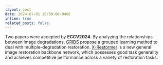 ```yaml
---
layout: post
date: 2024-07-01 15:59:00-0400
inline: true
related_posts: false
---
```


Two papers were accepted by **ECCV2024**. By analyzing the relationships between image degradations, [GRIDS](https://arxiv.org/abs/2407.12273) propose a grouped learning method to deal with multiple-degradation restoration. [X-Restormer](https://github.com/Andrew0613/X-Restormer) is a new general image restoration backbone network, which possesses good task generality and achieves competitive performance across a variety of restoration tasks.